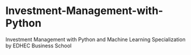 # Investment-Management-with-Python
Investment Management with Python and Machine Learning Specialization by EDHEC Business School
